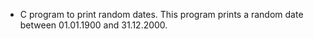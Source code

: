 
* C program to print random dates. This program prints a random date between 01.01.1900 and 31.12.2000.
